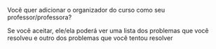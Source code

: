 Você quer adicionar o organizador do curso como seu professor/professora?

Se você aceitar, ele/ela poderá ver uma lista dos problemas que você resolveu e outro dos problemas que você tentou resolver